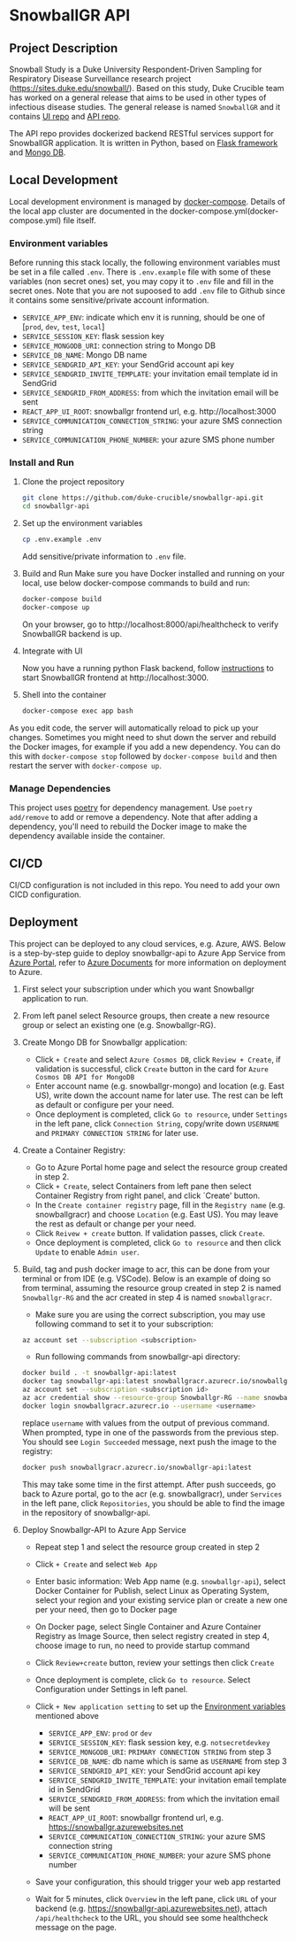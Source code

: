 # SnowballGR API

## Project Description

Snowball Study is a Duke University Respondent-Driven Sampling for Respiratory Disease Surveillance research project (https://sites.duke.edu/snowball/). 
Based on this study, Duke Crucible team has worked on a general release that aims to be used in other types of infectious disease studies. The general release
is named `SnowballGR` and it contains [UI repo](https://github.com/duke-crucible/snowbalgr-ui.git) and [API repo](https://github.com/duke-crucible/snowbalgr-api.git). 

The API repo provides dockerized backend RESTful services support for SnowballGR application. It is written in Python, based on [Flask framework](https://flask.palletsprojects.com/) and [Mongo DB](https://www.mongodb.com/).

## Local Development

Local development environment is managed by [docker-compose](https://docs.docker.com/compose/). Details of the local app cluster are documented in the docker-compose.yml(docker-compose.yml) file itself.

### Environment variables

Before running this stack locally, the following environment variables must be set in a file called `.env`. There is `.env.example` file with some of these variables (non secret ones) set, you may copy it to `.env` file and fill in the secret ones. Note that you are not supoosed to add `.env` file to Github since it contains some sensitive/private account information.

* `SERVICE_APP_ENV`: indicate which env it is running, should be one of [`prod`, `dev`, `test`, `local`]
* `SERVICE_SESSION_KEY`: flask session key
* `SERVICE_MONGODB_URI`: connection string to Mongo DB
* `SERVICE_DB_NAME`: Mongo DB name
* `SERVICE_SENDGRID_API_KEY`: your SendGrid account api key
* `SERVICE_SENDGRID_INVITE_TEMPLATE`: your invitation email template id in SendGrid
* `SERVICE_SENDGRID_FROM_ADDRESS`: from which the invitation email will be sent
* `REACT_APP_UI_ROOT`: snowballgr frontend url, e.g. http://localhost:3000
* `SERVICE_COMMUNICATION_CONNECTION_STRING`: your azure SMS connection string
* `SERVICE_COMMUNICATION_PHONE_NUMBER`: your azure SMS phone number

### Install and Run

1. Clone the project repository
    ```bash
    git clone https://github.com/duke-crucible/snowballgr-api.git
    cd snowballgr-api
    ```

2. Set up the environment variables
    ```bash
    cp .env.example .env
    ```
    Add sensitive/private information to `.env` file.

3. Build and Run
    Make sure you have Docker installed and running on your local, use below docker-compose commands to build and run:

    ```bash
    docker-compose build
    docker-compose up
    ```
    On your browser, go to http://localhost:8000/api/healthcheck to verify SnowballGR backend is up.

4. Integrate with UI

    Now you have a running python Flask backend, follow [instructions](https://github.com/duke-crucible/snowballgr-ui/-/tree/dev#local-development) to start SnowballGR frontend at http://localhost:3000.

5. Shell into the container
    ```bash
    docker-compose exec app bash
    ```

As you edit code, the server will automatically reload to pick up your changes. Sometimes you might need to shut down the server and rebuild the Docker images, for example if you add a new dependency. You can do this with `docker-compose stop` followed by `docker-compose build` and then restart the server with `docker-compose up`.

### Manage Dependencies
This project uses [poetry](https://python-poetry.org/) for dependency management. Use `poetry add/remove` to add or remove a dependency. Note that after adding a dependency, you'll need to rebuild the Docker image to make the dependency available inside the container.

## CI/CD
CI/CD configuration is not included in this repo. You need to add your own CICD configuration.  


## Deployment
This project can be deployed to any cloud services, e.g. Azure, AWS. Below is a step-by-step guide to deploy snowballgr-api to Azure App Service from [Azure Portal](https://portal.azure.com), refer to [Azure Documents](https://docs.microsoft.com/en-us/azure/?product=featured) for more information on deployment to Azure.

1. First select your subscription under which you want Snowballgr application to run.
2. From left panel select Resource groups, then create a new resource group or select an existing one (e.g. Snowballgr-RG).
3. Create Mongo DB for Snowballgr application:
    - Click `+ Create` and select `Azure Cosmos DB`,  click `Review + Create`, if validation is successful, click `Create` button in the card for `Azure Cosmos DB API for MongoDB`
    - Enter account name (e.g. snowballgr-mongo) and location (e.g. East US), write down the account name for later use. The rest can be left as default or configure per your need.
    - Once deployment is completed, click `Go to resource`, under `Settings` in the left pane, click `Connection String`, copy/write down `USERNAME` and `PRIMARY CONNECTION STRING` for later use.
4. Create a Container Registry:
    - Go to Azure Portal home page and select the resource group created in step 2.
    - Click `+ Create`, select Containers from left pane then select Container Registry from right panel, and click `Create' button.
    - In the `Create container registry` page, fill in the `Registry name` (e.g. snowballgracr) and choose `Location` (e.g. East US). You may leave the rest as default or change per your need.
    - Click `Reivew + create` button. If validation passes, click `Create`.
    - Once deployment is completed, click `Go to resource` and then click `Update` to enable `Admin user`.
5. Build, tag and push docker image to acr, this can be done from your terminal or from IDE (e.g. VSCode). Below is an example of doing so from terminal, assuming the resource group created in step 2 is named `Snowballgr-RG` and the acr created in step 4 is named `snowballgracr`. 

    - Make sure you are using the correct subscription, you may use following command to set it to your subscription:
    ```bash
    az account set --subscription <subscription>
    ```
    - Run following commands from snowballgr-api directory:
    ```bash
    docker build . -t snowballgr-api:latest
    docker tag snowballgr-api:latest snowballgracr.azurecr.io/snowballgr-api:latest
    az account set --subscription <subscription id>
    az acr credential show --resource-group Snowballgr-RG --name snowballgracr
    docker login snowballgracr.azurecr.io --username <username>
    ```
    replace `username` with values from the output of previous command. When prompted, type in one of the passwords from the previous step. You should see `Login Succeeded` message, next push the image to the registry:
    ```bash
    docker push snowballgracr.azurecr.io/snowballgr-api:latest
    ```
    This may take some time in the first attempt. After push succeeds, go back to Azure portal, go to the acr (e.g. snowballgracr), under `Services` in the left pane, click `Repositories`, you should be able to find the image in the repository of snowballgr-api.
6. Deploy Snowballgr-API to Azure App Service
    - Repeat step 1 and select the resource group created in step 2
    - Click `+ Create` and select `Web App`
    - Enter basic information: Web App name (e.g. `snowballgr-api`), select Docker Container for Publish, select Linux as Operating System, select your region and your existing service plan or create a new one per your need, then go to Docker page
    - On Docker page, select Single Container and Azure Container Registry as Image Source, then select registry created in step 4, choose image to run, no need to provide startup command
    - Click `Review+create` button, review your settings then click `Create`
    - Once deployment is complete, click `Go to resource`. Select Configuration under Settings in left panel.
    - Click `+ New application setting` to set up the [Environment variables](#Environment-variables) mentioned above

        * `SERVICE_APP_ENV`: `prod` or `dev`
        * `SERVICE_SESSION_KEY`: flask session key, e.g. `notsecretdevkey`
        * `SERVICE_MONGODB_URI`: `PRIMARY CONNECTION STRING` from step 3
        * `SERVICE_DB_NAME`: db name which is same as `USERNAME` from step 3
        * `SERVICE_SENDGRID_API_KEY`: your SendGrid account api key
        * `SERVICE_SENDGRID_INVITE_TEMPLATE`: your invitation email template id in SendGrid
        * `SERVICE_SENDGRID_FROM_ADDRESS`: from which the invitation email will be sent
        * `REACT_APP_UI_ROOT`: snowballgr frontend url, e.g. https://snowballgr.azurewebsites.net
        * `SERVICE_COMMUNICATION_CONNECTION_STRING`: your azure SMS connection string
        * `SERVICE_COMMUNICATION_PHONE_NUMBER`: your azure SMS phone number

    - Save your configuration, this should trigger your web app restarted
    - Wait for 5 minutes, click `Overview` in the left pane, click `URL` of your backend (e.g. https://snowballgr-api.azurewebsites.net), attach `/api/healthcheck` to the URL, you should see some healthcheck message on the page.

